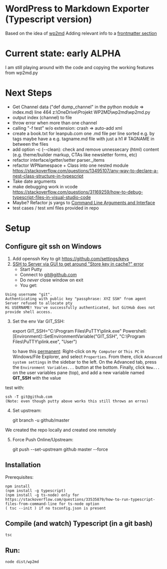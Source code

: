# WordPress to Markdown Exporter (Typescript version)

Based on the idea of [wp2md](https://github.com/dreikanter/wp2md)
Adding relevant info to a [frontmatter section](https://jekyllrb.com/docs/frontmatter/)

# Current state: early ALPHA

I am still playing around with the code and copying the working features from wp2md.py

# Next Steps

- Get Channel data ("def dump_channel" in the python module => index.md) 
    line 464 z:\OneDrive\Projekt WP2MD\wp2md\wp2md.py
- output index (channel) to file
- throw error when more than one channel
- calling "-f test" w/o extension: crash => auto-add xml
- create a book.txt for leanpub.com
    one .md file per line
    sorted e.g. by tags
    maybe have a e.g. tagname.md file with just a h1 # TAGNAME in between the files
- add option -c (--clean): check and remove unnessecary (html) content (e.g. theme/builder markup, CTAs like newsletter forms, etc)
- refactor interface/getter/setter parser._items
- refactor WPNamespace + Class into one nested module https://stackoverflow.com/questions/13495107/any-way-to-declare-a-nest-class-structure-in-typescript
- Take date arguments
- make debugging work in vcode https://stackoverflow.com/questions/31169259/how-to-debug-typescript-files-in-visual-studio-code
- Maybe? Refactor js yargs to [Command Line Arguments and Interface](https://github.com/vilic/clime)
- test cases / test xml files provided in repo

# Setup 

## Configure git ssh on Windows

1. Add openssh Key to git https://github.com/settings/keys
2. [SSH to Server via GUI to get around "Store key in cache?" error](https://stackoverflow.com/questions/33240137/git-clone-pull-continually-freezing-at-store-key-in-cache)
    - Start Putty
    - Connect to git@github.com
    - Do *never* close window on exit
    - You get:
```
Using username "git".
Authenticating with public key "passphrase: XYZ SSH" from agent
Server refused to allocate pty
Hi USERNAME! You've successfully authenticated, but GitHub does not provide shell access.
```    
    
3. Set the env Var GIT_SSH:

    export GIT_SSH="C:\Program Files\PuTTY\plink.exe"
    Powershell:  [Environment]::SetEnvironmentVariable("GIT_SSH", "C:\Program Files\PuTTY\plink.exe", "User")

    to have this [permanent](http://www.cgranade.com/blog/2016/06/06/ssh-keys-in-vscode.html):
    Right-click on `My Computer` or `This PC` in Windows/File Explorer, and select `Properties`. From there, click `Advanced system settings` in the sidebar to the left. On the Advanced tab, press the `Environment Variables...` button at the bottom. Finally, click `New...` on the user variables pane (top), and add a new variable named **GIT_SSH** with the value

test with: 

    ssh -T git@github.com
    (Note: even though putty above works this still throws an erros)

4. Set upstream:

   git branch -u github/master

We created the repo locally and created one remotely

5. Force Push Online/Upstream:

    git push --set-upstream github master --force

## Installation

Prerequisites:

    npm install
    (npm install -g typescript)
    (npm install -g ts-node) only for https://stackoverflow.com/questions/33535879/how-to-run-typescript-files-from-command-line for ts-node option
    ( tsc --init ) if no tsconfig.json is present

## Compile (and watch) Typescript (in a git bash)

    tsc

## Run:

    node dist/wp2md    